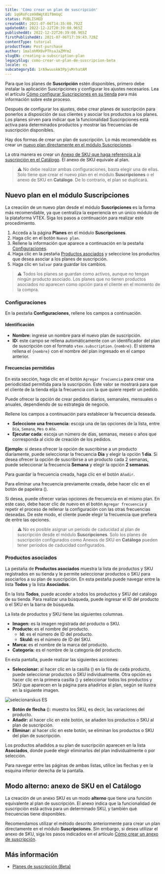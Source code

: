 ```yaml
---
title: 'Cómo crear un plan de suscripción'
id: 1qGRoFczm98Wgt81f9mUqC
status: PUBLISHED
createdAt: 2021-07-06T14:35:00.792Z
updatedAt: 2022-12-22T20:39:08.965Z
publishedAt: 2022-12-22T20:39:08.965Z
firstPublishedAt: 2021-07-06T17:39:43.728Z
contentType: tutorial
productTeam: Post-purchase
author: 1malnhMX0vPThsaJaZMYm2
slugEN: creating-a-subscription-plan
legacySlug: como-crear-un-plan-de-suscripcion-beta
locale: es
subcategoryId: 1rA9wuuskW3PpjvMrhatAM
---
```


Para que los planes de **Suscripción** estén disponibles, primero debe instalar la aplicación Suscripciones y configurar los ajustes necesarios. Lea el artículo [Cómo configurar Suscripciones en su tienda](https://help.vtex.com/es/tutorial/como-configurar-assinaturas--1FA9dfE7vJqxBna9Nft5Sj) para más información sobre este proceso.

Después de configurar los ajustes, debe crear planes de suscripción para ponerlos a disposición de sus clientes y asociar los productos a los planes. Los planes sirven para indicar que la funcionalidad Suscripciones está activa para determinados productos y mostrar las frecuencias de suscripción disponibles.

Hay dos formas de crear un plan de suscripción. Lo más recomendable es crear un [nuevo plan directamente en el módulo Suscripciones](#nuevo-plan-en-el-modulo-de-suscripciones).

La otra manera es crear un [Anexo de SKU que haga referencia a la suscripción en el Catálogo](#anexo-de-sku-en-el-catalogo). El anexo de SKU equivale al plan.

> ⚠️ No debe realizar ambas configuraciones, basta elegir una de ellas. Solo tiene que crear el nuevo plan en el módulo **Suscripciones** o el anexo de SKU en **Catálogo**. De lo contrario, el plan se duplicará.

## Nuevo plan en el módulo Suscripciones

La creación de un nuevo plan desde el módulo **Suscripciones** es la forma más recomendable, ya que centraliza la experiencia en un único módulo de la plataforma VTEX. Siga los pasos a continuación para realizar este procedimiento.

1. Acceda a la página **Planes** en el módulo **Suscripciones**.
2. Haga clic en el botón `Nuevo plan`.
3. Rellene la información que aparece a continuación en la pestaña [Configuraciones](#configuraciones).
4. Haga clic en la pestaña [Productos asociados](#productos-asociados) y seleccione los productos que desea asociar a los planes de suscripción.
5. Haga clic en `Salvar` para guardar los cambios.

> ⚠️ Todos los planes se guardan como activos, aunque no tengan ningún producto asociado. Los planes que no tienen productos asociados no aparecen como opción para el cliente en el momento de la compra.

### Configuraciones

En la pestaña **Configuraciones**, rellene los campos a continuación.

#### Identificación

* **Nombre:** ingrese un nombre para el nuevo plan de suscripción.
* **ID:** este campo se rellena automáticamente con un identificador del plan de suscripción con el formato `vtex.subscription.{nombre}`. El sistema rellena el `{nombre}` con el nombre del plan ingresado en el campo anterior.

#### Frecuencias permitidas

En esta sección, haga clic en el botón `Agregar frecuencia` para crear una periodicidad permitida para la suscripción. Este valor se mostrará para que el cliente de la tienda elija la frecuencia con la que quiere repetir un pedido.

Puede ofrecer la opción de crear pedidos diarios, semanales, mensuales o anuales, dependiendo de su estrategia de negocio.

Rellene los campos a continuación para establecer la frecuencia deseada.

* **Seleccione una frecuencia:** escoja una de las opciones de la lista, entre `Día`, `Semana`, `Mes` o `Año`.
* **Ejecutar cada:** escoja un número de días, semanas, meses o años que corresponda al ciclo de creación de los pedidos.

**Ejemplo:** si desea ofrecer la opción de suscribirse a un producto diariamente, puede seleccionar la frecuencia **Día** y elegir la opción **1 día**. Si desea ofrecer la opción de suscribirse a un producto cada 2 semanas, puede seleccionar la frecuencia **Semana** y elegir la opción **2 semanas**.

Para guardar la frecuencia creada, haga clic en el botón `Añadir`.

Para eliminar una frecuencia previamente creada, debe hacer clic en el botón de papelera (<i class="far fa-trash-alt"></i>).

Si desea, puede ofrecer varias opciones de frecuencia en el mismo plan. En este caso, debe hacer clic de nuevo en el botón `Agregar frecuencia` y repetir el proceso de rellenar  la configuración con las otras frecuencias deseadas. De este modo, el cliente puede elegir la frecuencia que prefiera de entre las opciones.

> ⚠️ No es posible asignar un periodo de caducidad al plan de suscripción desde el módulo **Suscripciones**. Solo los planes de suscripción configurados como Anexos de SKU en **Catálogo** pueden tener periodos de caducidad configurados.

### Productos asociados

La pestaña de **Productos asociados** muestra la lista de productos y SKU registrados en su tienda y le permite seleccionar productos o SKU para asociarlos a su plan de suscripción. En esta pestaña puede navegar entre la lista **Todos** y la lista **Asociados**.

En la lista **Todos**, puede acceder a todos los productos y SKU del catálogo de su tienda. Para realizar una búsqueda, puede ingresar el ID del producto o el SKU en la barra de búsqueda.

La lista de productos y SKU tiene las siguientes columnas.

* **Imagen:** es la imagen registrada del producto o SKU.
* **Producto:** es el nombre del producto.
    * **Id:** es el número de ID del producto.
    * **SkuId:** es el número de ID del SKU.
* **Marca:** es el nombre de la marca del producto.
* **Categoría:** es el nombre de la categoría del producto.

En esta pantalla, puede realizar las siguientes acciones:

* **Seleccionar:** al hacer clic en la casilla (<i class="far fa-square"></i>) en la fila de cada producto, puede seleccionar productos o SKU individualmente. Otra opción es hacer clic en la primera casilla (<i class="far fa-square"></i>) y seleccionar todos los productos y SKU que aparecen en la página para añadirlos al plan, según se ilustra en la siguiente imagen.

![selecionarskus ES](https://raw.githubusercontent.com/vtexdocs/help-center-content/refs/heads/main/docs/es/tutorials/suscripciones/gu%C3%ADa-de-suscripciones/como-crear-un-plan-de-suscripcion_1.gif)

* __Botón de flecha__ (<i class="fas fa-chevron-down"></i>): muestra los SKU, es decir, las variaciones del producto.
* **Añadir:** al hacer clic en este botón, se añaden los productos o SKU al plan de suscripción.
* **Eliminar:** al hacer clic en este botón, se eliminan los productos o SKU del plan de suscripción.

Los productos añadidos a su plan de suscripción aparecen en la lista **Asociados**, donde puede elegir eliminarlos del plan individualmente o por selección.

Para navegar entre las páginas de ambas listas, utilice las flechas <i class="fas fa-chevron-left"></i> y <i class="fas fa-chevron-right"></i> en la esquina inferior derecha de la pantalla.

## Modo alterno: anexo de SKU en el Catálogo

La creación de un anexo SKU es un modo **alterno** que tiene una función equivalente al plan de suscripción. El anexo indica que la funcionalidad de suscripción está activa para un determinado SKU, y también qué frecuencias tiene disponibles.

Recomendamos utilizar el método descrito anteriormente para crear un plan directamente en el módulo **Suscripciones**. Sin embargo, si desea utilizar el anexo de SKU, siga los pasos indicados en el artículo [Cómo crear un anexo de suscripción](https://help.vtex.com/es/tutorial/como-crear-un-anexo-de-suscripcion--2bUuKyPflA8cOGLv8OvaKK).

## Más información

* [Planes de suscripción (Beta)](https://help.vtex.com/es/tutorial/planos-de-assinatura-beta--5kczKRqHEsrs1tYtRcY8wR)

